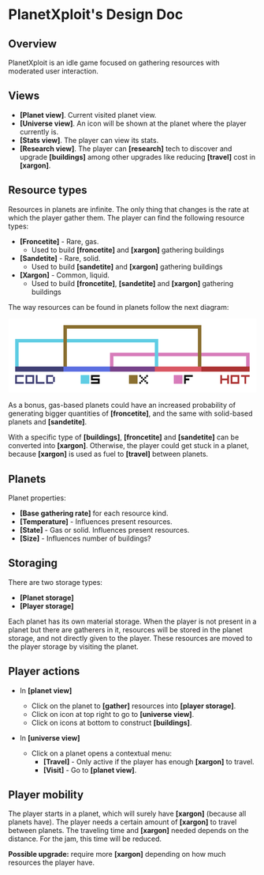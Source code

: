 # PlanetXploit's Design Doc

## Overview

PlanetXploit is an idle game focused on gathering resources with moderated user interaction.

## Views

* **[Planet view]**. Current visited planet view.
* **[Universe view]**. An icon will be shown at the planet where the player currently is.
* **[Stats view]**. The player can view its stats.
* **[Research view]**. The player can **[research]** tech to discover and upgrade **[buildings]** among other upgrades like reducing **[travel]** cost in **[xargon]**.

## Resource types

Resources in planets are infinite. The only thing that changes is the rate at which the player gather them. The player can find the following resource types:

* **[Froncetite]** - Rare, gas.
  * Used to build **[froncetite]** and **[xargon]** gathering buildings
* **[Sandetite]** - Rare, solid.
  * Used to build **[sandetite]** and **[xargon]** gathering buildings
* **[Xargon]** - Common, liquid.
  * Used to build **[froncetite]**, **[sandetite]** and **[xargon]** gathering buildings

The way resources can be found in planets follow the next diagram:

![alt text](resource-diagram.png "Sample")

As a bonus, gas-based planets could have an increased probability of generating bigger quantities of **[froncetite]**, and the same with solid-based planets and **[sandetite]**.

With a specific type of **[buildings]**, **[froncetite]** and **[sandetite]** can be converted into **[xargon]**. Otherwise, the player could get stuck in a planet, because **[xargon]** is used as fuel to **[travel]** between planets.

## Planets

Planet properties:

* **[Base gathering rate]** for each resource kind.
* **[Temperature]** - Influences present resources.
* **[State]** - Gas or solid. Influences present resources.
* **[Size]** - Influences number of buildings?

## Storaging

There are two storage types:

* **[Planet storage]**
* **[Player storage]**

Each planet has its own material storage. When the player is not present in a planet but there are gatherers in it, resources will be stored in the planet storage, and not directly given to the player. These resources are moved to the player storage by visiting the planet.

## Player actions

* In **[planet view]**
  * Click on the planet to **[gather]** resources into **[player storage]**.
  * Click on icon at top right to go to **[universe view]**.
  * Click on icons at bottom to construct **[buildings]**.

* In **[universe view]**
  * Click on a planet opens a contextual menu:
    * **[Travel]** - Only active if the player has enough **[xargon]** to travel.
    * **[Visit]** - Go to **[planet view]**.

## Player mobility

The player starts in a planet, which will surely have **[xargon]** (because all planets have). The player needs a certain amount of **[xargon]** to travel between planets. The traveling time and **[xargon]** needed depends on the distance. For the jam, this time will be reduced.              

**Possible upgrade:** require more **[xargon]** depending on how much resources the player have.
